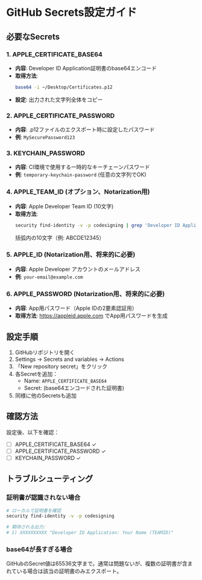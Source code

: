 # GitHub Secrets設定ガイド

## 必要なSecrets

### 1. APPLE_CERTIFICATE_BASE64
- **内容**: Developer ID Application証明書のbase64エンコード
- **取得方法**: 
  ```bash
  base64 -i ~/Desktop/Certificates.p12
  ```
- **設定**: 出力された文字列全体をコピー

### 2. APPLE_CERTIFICATE_PASSWORD
- **内容**: .p12ファイルのエクスポート時に設定したパスワード
- **例**: `MySecurePassword123`

### 3. KEYCHAIN_PASSWORD
- **内容**: CI環境で使用する一時的なキーチェーンパスワード
- **例**: `temporary-keychain-password` (任意の文字列でOK)

### 4. APPLE_TEAM_ID (オプション、Notarization用)
- **内容**: Apple Developer Team ID (10文字)
- **取得方法**:
  ```bash
  security find-identity -v -p codesigning | grep 'Developer ID Application'
  ```
  括弧内の10文字（例: ABCDE12345）

### 5. APPLE_ID (Notarization用、将来的に必要)
- **内容**: Apple Developer アカウントのメールアドレス
- **例**: `your-email@example.com`

### 6. APPLE_PASSWORD (Notarization用、将来的に必要)
- **内容**: App用パスワード（Apple IDの2要素認証用）
- **取得方法**: https://appleid.apple.com でApp用パスワードを生成

## 設定手順

1. GitHubリポジトリを開く
2. Settings → Secrets and variables → Actions
3. 「New repository secret」をクリック
4. 各Secretを追加：
   - Name: `APPLE_CERTIFICATE_BASE64`
   - Secret: (base64エンコードされた証明書)
5. 同様に他のSecretsも追加

## 確認方法

設定後、以下を確認：
- [ ] APPLE_CERTIFICATE_BASE64 ✓
- [ ] APPLE_CERTIFICATE_PASSWORD ✓
- [ ] KEYCHAIN_PASSWORD ✓

## トラブルシューティング

### 証明書が認識されない場合
```bash
# ローカルで証明書を確認
security find-identity -v -p codesigning

# 期待される出力:
# 1) XXXXXXXXXX "Developer ID Application: Your Name (TEAMID)"
```

### base64が長すぎる場合
GitHubのSecret値は65536文字まで。通常は問題ないが、複数の証明書が含まれている場合は該当の証明書のみエクスポート。